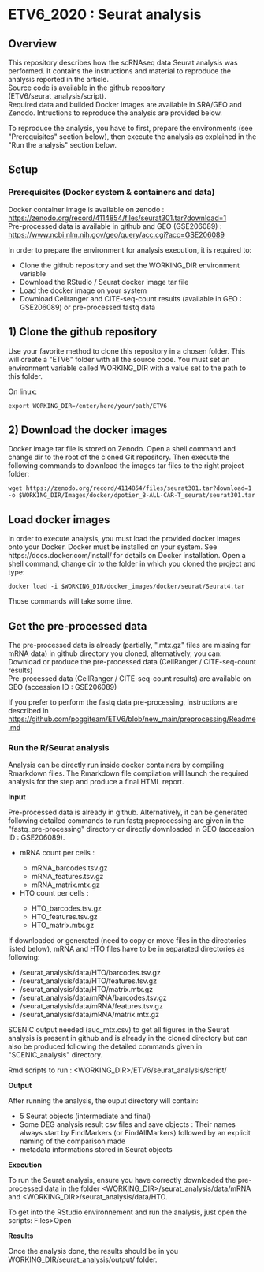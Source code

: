 # ETV6_2020 : Seurat analysis

## Overview

This repository describes how the scRNAseq data Seurat analysis was performed. 
It contains the instructions and material to reproduce the analysis reported in the article. 
<br>Source code is available in the github repository (ETV6/seurat_analysis/script). 
<br>Required data and builded Docker images are available in SRA/GEO and Zenodo. 
Intructions to reproduce the analysis are provided below.

To reproduce the analysis, you have to first, prepare the environments (see "Prerequisites" section below), then execute the analysis as explained in the "Run the analysis" section below.

## Setup

### Prerequisites (Docker system & containers and data)

Docker container image is available on zenodo : https://zenodo.org/record/4114854/files/seurat301.tar?download=1<br>
Pre-processed data is available in github and GEO (GSE206089) : https://www.ncbi.nlm.nih.gov/geo/query/acc.cgi?acc=GSE206089 <br>


In order to prepare the environment for analysis execution, it is required to:

<ul>
	<li> Clone the github repository and set the WORKING_DIR environment variable</li> 
	<li> Download the RStudio / Seurat docker image tar file</li> 
	<li> Load the docker image on your system</li> 
	<li> Download Cellranger and CITE-seq-count results (available in GEO : GSE206089) or pre-processed fastq data</li> 
</ul>

<h2>1) Clone the github repository</h2>
Use your favorite method to clone this repository in a chosen folder. This will create a "ETV6" folder with all the source code. You must set an environment variable called WORKING_DIR with a value set to the path to this folder.

On linux:
<pre><code>export WORKING_DIR=/enter/here/your/path/ETV6</pre></code>



<h2>2) Download the docker images</h2>
Docker image tar file is stored on Zenodo. Open a shell command and change dir to the root of the cloned Git repository. Then execute the following commands to download the images tar files to the right project folder:

<pre><code>wget https://zenodo.org/record/4114854/files/seurat301.tar?download=1 -o $WORKING_DIR/Images/docker/dpotier_B-ALL-CAR-T_seurat/seurat301.tar</pre></code>

<h2>Load docker images</h2>
In order to execute analysis, you must load the provided docker images onto your Docker. Docker must be installed on your system. See https://docs.docker.com/install/ for details on Docker installation. Open a shell command, change dir to the folder in which you cloned the project and type:

<pre><code>docker load -i $WORKING_DIR/docker_images/docker/seurat/Seurat4.tar</pre></code>

Those commands will take some time. 

<h2>Get the pre-processed data</h2>
The pre-processed data is already (partially, ".mtx.gz" files are missing for mRNA data) in github directory you cloned, alternatively, you can:<br>
Download or produce the pre-processed data (CellRanger / CITE-seq-count results) <br>
Pre-processed data (CellRanger / CITE-seq-count results) are available on GEO (accession ID : GSE206089)

If you prefer to perform the fastq data pre-processing, instructions are described in https://github.com/poggiteam/ETV6/blob/new_main/preprocessing/Readme.md <br>


### Run the R/Seurat analysis  

Analysis can be directly run inside docker containers by compiling Rmarkdown files. The Rmarkdown file compilation will launch the required analysis for the step and produce a final HTML report.

<b>Input</b>

Pre-processed data is already in github. Alternatively, it can be generated following detailed commands to run fastq preprocessing are given in the "fastq_pre-processing" directory or directly downloaded in GEO (accession ID : GSE206089). 
<ul>
	<li>mRNA count per cells : </li>
	<ul>
		<li>mRNA_barcodes.tsv.gz</li>
		<li>mRNA_features.tsv.gz</li>
		<li>mRNA_matrix.mtx.gz</li>
	</ul>
	<li>HTO count per cells :</li> 
	<ul>
		<li>HTO_barcodes.tsv.gz</li>
		<li>HTO_features.tsv.gz</li>
		<li>HTO_matrix.mtx.gz</li>
	</ul>
</ul>

If downloaded or generated (need to copy or move files in the directories listed below), mRNA and HTO files have to be in separated directories as following:
<ul>
	<li> <WORKING_DIR>/seurat_analysis/data/HTO/barcodes.tsv.gz</li>
	<li> <WORKING_DIR>/seurat_analysis/data/HTO/features.tsv.gz</li>
	<li> <WORKING_DIR>/seurat_analysis/data/HTO/matrix.mtx.gz</li>
	<li> <WORKING_DIR>/seurat_analysis/data/mRNA/barcodes.tsv.gz</li>
	<li> <WORKING_DIR>/seurat_analysis/data/mRNA/features.tsv.gz</li>
	<li> <WORKING_DIR>/seurat_analysis/data/mRNA/matrix.mtx.gz</li>
</ul>

SCENIC output needed (auc_mtx.csv) to get all figures in the Seurat analysis is present in github and is already in the cloned directory but can also be produced following the detailed commands given in "SCENIC_analysis" directory.

Rmd scripts to run :
<WORKING_DIR>/ETV6/seurat_analysis/script/


<b>Output</b>

After running the analysis, the ouput directory will contain:
<ul>
	<li> 5 Seurat objects (intermediate and final)</li>
	<li> Some DEG analysis result csv files and save objects : Their names always start by FindMarkers (or FindAllMarkers) followed by an explicit naming of the comparison made</li>
	<li> metadata informations stored in Seurat objects</li>
</ul>



<b>Execution</b>

To run the Seurat analysis, ensure you have correctly downloaded the pre-processed data in the folder <WORKING_DIR>/seurat_analysis/data/mRNA and <WORKING_DIR>/seurat_analysis/data/HTO. 

To get into the RStudio environnement and run the analysis, just open the scripts: Files>Open


<b>Results</b>

Once the analysis done, the results should be in you WORKING_DIR/seurat_analysis/output/ folder.

